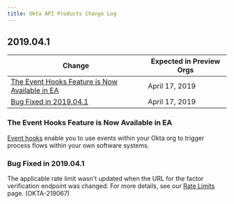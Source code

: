 ```yaml
---
title: Okta API Products Change Log
---
```


## 2019.04.1

| Change                                                                                                            | Expected in Preview Orgs |
| ----------------------------------------------------------------------------------------------------------------- | ------------------------ |
| [The Event Hooks Feature is Now Available in EA](#the-event-hooks-feature-is-now-available-in-ea)                   | April 17, 2019           |
| [Bug Fixed in 2019.04.1](#bug-fixed-in-2019-04-1)                                                                 | April 17, 2019           |

### The Event Hooks Feature is Now Available in EA

[Event hooks](/use_cases/event_hooks/) enable you to use events within your Okta org to trigger process flows within your own software systems. <!-- (OKTA-209169) -->

### Bug Fixed in 2019.04.1

The applicable rate limit wasn't updated when the URL for the factor verification endpoint was changed. For more details, see our [Rate Limits](/docs/api/getting_started/rate-limits/#okta-api-endpoints-and-per-minute-limits) page. (OKTA-219067)

